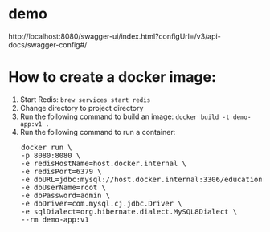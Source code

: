 # demo
http://localhost:8080/swagger-ui/index.html?configUrl=/v3/api-docs/swagger-config#/

# How to create a docker image:
1. Start Redis: `brew services start redis`
2. Change directory to project directory
3. Run the following command to build an image: `docker build -t demo-app:v1 .`
4. Run the following command to run a container:
<pre>
   docker run \
   -p 8080:8080 \
   -e redisHostName=host.docker.internal \
   -e redisPort=6379 \
   -e dbURL=jdbc:mysql://host.docker.internal:3306/education_management \
   -e dbUserName=root \
   -e dbPassword=admin \
   -e dbDriver=com.mysql.cj.jdbc.Driver \
   -e sqlDialect=org.hibernate.dialect.MySQL8Dialect \
   --rm demo-app:v1
</pre>
